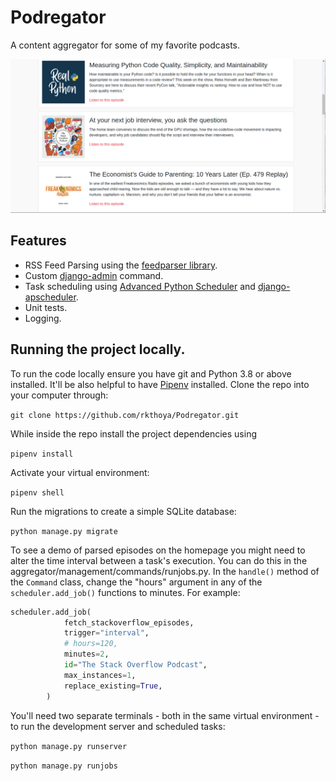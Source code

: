 # Podregator
A content aggregator for some of my favorite podcasts.

![alt text](https://github.com/rkthoya/Podregator/blob/88668d4df5fe8692212daa9b56c2f314da9700f5/static/imgs/Podregator.png "Homepage Screenshot")

## Features
* RSS Feed Parsing using the [feedparser library](https://feedparser.readthedocs.io/en/latest/).
* Custom [django-admin](https://docs.djangoproject.com/en/4.0/howto/custom-management-commands/) command.
* Task scheduling using [Advanced Python Scheduler](https://apscheduler.readthedocs.io/en/stable/) and [django-apscheduler](https://github.com/jcass77/django-apscheduler).
* Unit tests.
* Logging.

## Running the project locally.
To run the code locally ensure you have git and Python 3.8 or above installed. It'll be also helpful to have [Pipenv](https://pypi.org/project/pipenv/) installed. Clone the repo into your computer through:

`git clone https://github.com/rkthoya/Podregator.git`

While inside the repo install the project dependencies using

`pipenv install`

Activate your virtual environment:

`pipenv shell`

Run the migrations to create a simple SQLite database:

`python manage.py migrate`

To see a demo of parsed episodes on the homepage you might need to alter the time interval between a task's execution. You can do this in the aggregator/management/commands/runjobs.py. In the `handle()` method of the `Command` class, change the "hours" argument in any of the `scheduler.add_job()` functions to minutes. For example:

```python
scheduler.add_job(
            fetch_stackoverflow_episodes,
            trigger="interval",
            # hours=120,
            minutes=2,
            id="The Stack Overflow Podcast",
            max_instances=1,
            replace_existing=True,
        )
```

You'll need two separate terminals - both in the same virtual environment - to run the development server and scheduled tasks:

`python manage.py runserver`

`python manage.py runjobs`
